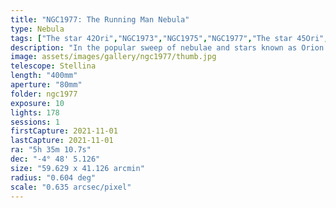 ```yaml
---
title: "NGC1977: The Running Man Nebula"
type: Nebula
tags: ["The star 42Ori","NGC1973","NGC1975","NGC1977","The star 45Ori","the Running Man Nebula"]
description: "In the popular sweep of nebulae and stars known as Orion's sword is NGC1977, the Running Man. This is a subtle reflection nebula that scatters blue light across vast lanes of space dust. It resembles the smoky outline of a running man casting a shadow on disco fog as a strobe light flashes."
image: assets/images/gallery/ngc1977/thumb.jpg
telescope: Stellina
length: "400mm"
aperture: "80mm"
folder: ngc1977
exposure: 10
lights: 178
sessions: 1
firstCapture: 2021-11-01 
lastCapture: 2021-11-01
ra: "5h 35m 10.7s"
dec: "-4° 48' 5.126"
size: "59.629 x 41.126 arcmin"
radius: "0.604 deg"
scale: "0.635 arcsec/pixel"
---
```

